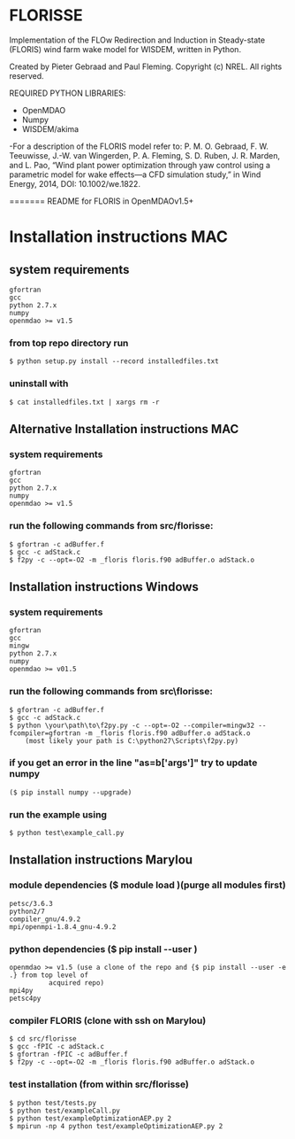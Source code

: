 FLORISSE
======== 

Implementation of the FLOw Redirection and Induction in Steady-state (FLORIS) wind farm wake model for WISDEM, written in Python.

Created by Pieter Gebraad and Paul Fleming. Copyright (c) NREL. All rights reserved. 

REQUIRED PYTHON LIBRARIES:
- OpenMDAO
- Numpy
- WISDEM/akima

-For a description of the FLORIS model refer to: P. M. O. Gebraad, F. W. Teeuwisse, J.-W. van Wingerden, P. A. Fleming, S. D. Ruben, J. R. Marden, and L. Pao, “Wind plant power optimization through yaw control using a parametric model for wake effects—a CFD simulation study,” in Wind Energy, 2014, DOI: 10.1002/we.1822.



=======
README for FLORIS in OpenMDAOv1.5+

# Installation instructions MAC
##  system requirements  
    gfortran  
    gcc  
    python 2.7.x  
    numpy  
    openmdao >= v1.5  
### from top repo directory run  
    $ python setup.py install --record installedfiles.txt  
### uninstall with  
    $ cat installedfiles.txt | xargs rm -r  

## Alternative Installation instructions MAC  
### system requirements  
    gfortran  
    gcc  
    python 2.7.x  
    numpy  
    openmdao >= v1.5  
### run the following commands from src/florisse:  
    $ gfortran -c adBuffer.f  
    $ gcc -c adStack.c  
    $ f2py -c --opt=-O2 -m _floris floris.f90 adBuffer.o adStack.o  
    
    
## Installation instructions Windows  
### system requirements  
    gfortran  
    gcc  
    mingw  
    python 2.7.x  
    numpy  
    openmdao >= v01.5  
### run the following commands from src\florisse:  
    $ gfortran -c adBuffer.f  
    $ gcc -c adStack.c  
    $ python \your\path\to\f2py.py -c --opt=-O2 --compiler=mingw32 --fcompiler=gfortran -m _floris floris.f90 adBuffer.o adStack.o  
        (most likely your path is C:\python27\Scripts\f2py.py)  
### if you get an error in the line "as=b['args']" try to update numpy 
    ($ pip install numpy --upgrade)  
### run the example using  
    $ python test\example_call.py  
        

## Installation instructions Marylou  
### module dependencies ($ module load <module name>)(purge all modules first)  
    petsc/3.6.3  
    python2/7  
    compiler_gnu/4.9.2  
    mpi/openmpi-1.8.4_gnu-4.9.2  
### python dependencies ($ pip install --user <package name>)  
    openmdao >= v1.5 (use a clone of the repo and {$ pip install --user -e .} from top level of 
              acquired repo)  
    mpi4py  
    petsc4py      
### compiler FLORIS (clone with ssh on Marylou)  
    $ cd src/florisse  
    $ gcc -fPIC -c adStack.c  
    $ gfortran -fPIC -c adBuffer.f  
    $ f2py -c --opt=-O2 -m _floris floris.f90 adBuffer.o adStack.o  
### test installation (from within src/florisse)  
    $ python test/tests.py  
    $ python test/exampleCall.py  
    $ python test/exampleOptimizationAEP.py 2  
    $ mpirun -np 4 python test/exampleOptimizationAEP.py 2  
